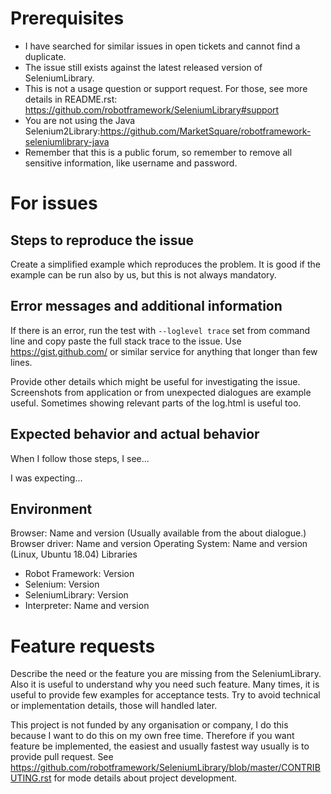 # Prerequisites

- I have searched for similar issues in open tickets and cannot find a duplicate.
- The issue still exists against the latest released version of SeleniumLibrary.
- This is not a usage question or support request. For those, see more details in README.rst: https://github.com/robotframework/SeleniumLibrary#support
- You are not using the Java Selenium2Library:https://github.com/MarketSquare/robotframework-seleniumlibrary-java
- Remember that this is a public forum, so remember to remove all sensitive
information, like username and password.

# For issues
## Steps to reproduce the issue

Create a simplified example which reproduces the problem. It is good if the example
can be run also by us, but this is not always mandatory.

## Error messages and additional information

If there is an error, run the test with `--loglevel trace` set from command line
and copy paste the full stack trace to the issue. Use https://gist.github.com/ or
similar service for anything that longer than few lines.

Provide other details which might be useful for investigating the issue. Screenshots
from application or from unexpected dialogues are example useful. Sometimes showing
relevant parts of the log.html is useful too.

## Expected behavior and actual behavior

When I follow those steps, I see...

I was expecting...

## Environment

Browser: Name and version (Usually available from the about dialogue.)
Browser driver: Name and version
Operating System: Name and version (Linux, Ubuntu 18.04)
Libraries
- Robot Framework: Version
- Selenium: Version
- SeleniumLibrary: Version
- Interpreter: Name and version  

# Feature requests
Describe the need or the feature you are missing from the SeleniumLibrary. Also it
is useful to understand why you need such feature. Many times, it is useful to provide
few examples for acceptance tests. Try to avoid technical or implementation details,
those will handled later.

This project is not funded by any organisation or company, I do this because I
want to do this on my own free time. Therefore if you want feature be implemented,
the easiest and usually fastest way usually is to provide pull request. See
https://github.com/robotframework/SeleniumLibrary/blob/master/CONTRIBUTING.rst
for mode details about project development.
